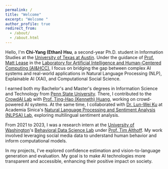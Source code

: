 ```yaml
---
permalink: /
title: "Welcome"
excerpt: "Welcome "
author_profile: true
redirect_from: 
  - /about/
  - /about.html
---
```


Hello, I'm **Chi-Yang (Ethan) Hsu**, a second-year Ph.D. student in Information Studies at the [University of Texas at Austin](https://www.utexas.edu/). Under the guidance of [Prof. Matt Lease](https://www.ischool.utexas.edu/~ml/) in the [Laboratory for Artificial Intelligence and Human-Centered Computing (AI&HCC)](https://ai.ischool.utexas.edu/), I focus on bridging the gap between complex AI systems and real-world applications in Natural Language Processing (NLP), Explainable AI (XAI), and Computational Social Science.

I earned both my Bachelor's and Master's degrees in Information Science and Technology from [Penn State University](https://www.psu.edu/). There, I contributed to the [CrowdAI Lab](https://crowd.ist.psu.edu/crowd-ai-lab.html) with [Prof. Ting-Hao (Kenneth) Huang](https://sites.psu.edu/kennethhuang/), working on crowd-powered AI systems. At the same time, I collaborated with [Dr. Lun-Wei Ku](https://www.iis.sinica.edu.tw/pages/lwku/) at Academia Sinica's [Natural Language Processing and Sentiment Analysis (NLPSA) Lab](https://academiasinicanlplab.github.io), exploring multilingual sentiment analysis.

From 2021 to 2023, I was a research intern at the [University of Washington](https://www.washington.edu/)'s [Behavioral Data Science Lab](https://behavioral-data.github.io/) under [Prof. Tim Althoff](http://timalthoff.de/). My work involved leveraging social media data to understand human behavior and inform computational models.

In my projects, I've explored confidence estimation and vision-to-language generation and evaluation. My goal is to make AI technologies more transparent and accessible, enhancing their positive impact on society.


